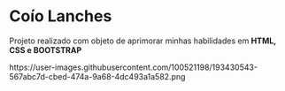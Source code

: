 <h1>Coío Lanches</h1>
<P>Projeto realizado com objeto de aprimorar minhas habilidades em <strong>HTML, CSS e BOOTSTRAP</strong></P>
https://user-images.githubusercontent.com/100521198/193430543-567abc7d-cbed-474a-9a68-4dc493a1a582.png
